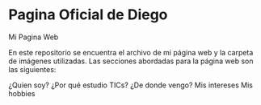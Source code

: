 # Pagina Oficial de Diego
Mi Pagina Web

En este repositorio se encuentra el archivo de mi página web y la carpeta de imágenes utilizadas. 
Las secciones abordadas para la página web son las siguientes:

¿Quien soy?
¿Por qué estudio TICs?
¿De donde vengo?
Mis intereses 
Mis hobbies